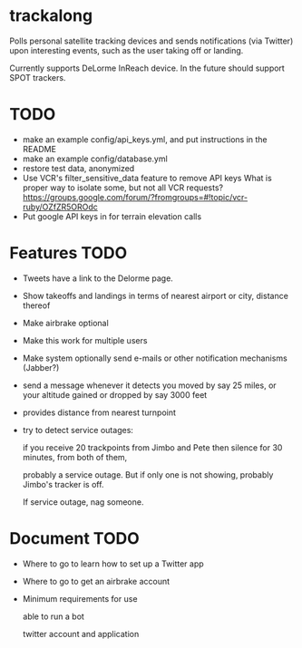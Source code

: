 trackalong
==========

Polls personal satellite tracking devices and sends notifications (via Twitter) upon
interesting events, such as the user taking off or landing.

Currently supports DeLorme InReach device.
In the future should support SPOT trackers.

TODO
====
* make an example config/api_keys.yml, and put instructions in the README
* make an example config/database.yml
* restore test data, anonymized
* Use VCR's filter_sensitive_data feature to remove API keys
    What is proper way to isolate some, but not all VCR requests?
    https://groups.google.com/forum/?fromgroups=#!topic/vcr-ruby/OZfZR5OROdc
* Put google API keys in for terrain elevation calls


Features TODO
=============
* Tweets have a link to the Delorme page.
* Show takeoffs and landings in terms of nearest airport or city, distance thereof
* Make airbrake optional
* Make this work for multiple users
* Make system optionally send e-mails or other notification mechanisms (Jabber?)
* send a message whenever it detects you moved by say 25 miles, or your altitude gained or dropped by say 3000 feet
* provides distance from nearest turnpoint
* try to detect service outages:

    if you receive 20 trackpoints from Jimbo and Pete then silence for 30 minutes, from both of them,

    probably a service outage. But if only one is not showing, probably Jimbo's tracker is off.

    If service outage, nag someone.

Document TODO
=============
* Where to go to learn how to set up a Twitter app
* Where to go to get an airbrake account
* Minimum requirements for use

    able to run a bot

    twitter account and application



